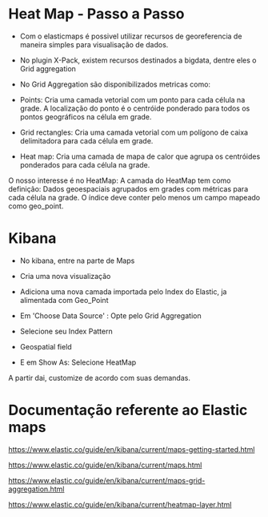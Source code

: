 # Heat Map - Passo a Passo


- Com o elasticmaps é possivel utilizar recursos de georeferencia de maneira simples para visualisação de dados.

- No plugin X-Pack, existem recursos destinados a bigdata, dentre eles o Grid aggregation



- No Grid Aggregation são disponibilizados metricas como: 

- Points: 
Cria uma camada vetorial com um ponto para cada célula na grade. A localização do ponto é o centróide ponderado para todos os pontos geográficos na célula em grade.

- Grid rectangles:
Cria uma camada vetorial com um polígono de caixa delimitadora para cada célula em grade.

- Heat map:
Cria uma camada de mapa de calor que agrupa os centróides ponderados para cada célula na grade.


O nosso interesse é no HeatMap:
A camada do HeatMap tem como definição: 
Dados geoespaciais agrupados em grades com métricas para cada célula na grade. O índice deve conter pelo menos um campo mapeado como geo_point.


# Kibana

- No kibana, entre na parte de Maps
- Cria uma nova visualização
- Adiciona uma nova camada importada pelo Index do Elastic, ja alimentada com Geo_Point
- Em 'Choose Data Source' : Opte pelo Grid Aggregation 

- Selecione seu Index Pattern
- Geospatial field
- E em Show As: Selecione HeatMap



A partir dai, customize de acordo com suas demandas.


# Documentação referente ao Elastic maps
https://www.elastic.co/guide/en/kibana/current/maps-getting-started.html

https://www.elastic.co/guide/en/kibana/current/maps.html

https://www.elastic.co/guide/en/kibana/current/maps-grid-aggregation.html

https://www.elastic.co/guide/en/kibana/current/heatmap-layer.html
